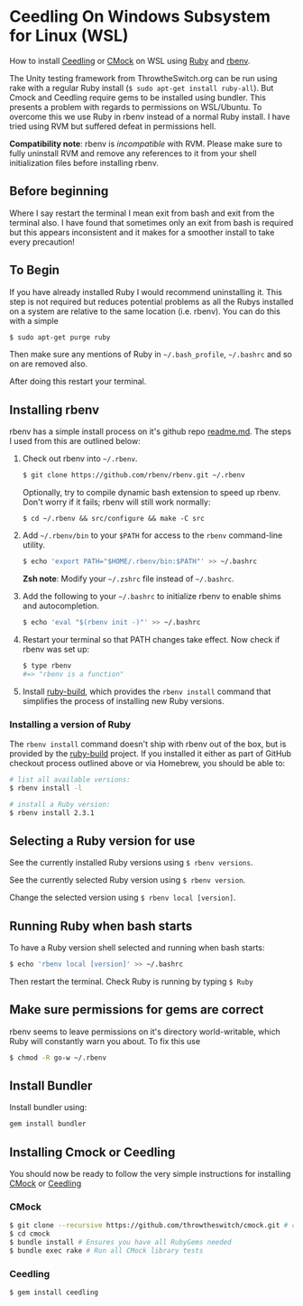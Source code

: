 # Ceedling On Windows Subsystem for Linux (WSL)
How to install 
[Ceedling](https://github.com/ThrowTheSwitch/Ceedling/blob/master/README.md) 
or [CMock](https://github.com/ThrowTheSwitch/CMock/blob/master/README.md) 
on WSL using [Ruby](https://www.ruby-lang.org/en/documentation/installation/#apt) 
and [rbenv](https://github.com/rbenv/rbenv/blob/master/README.md).

The Unity testing framework from ThrowtheSwitch.org can be run using 
rake with a regular Ruby install (`$ sudo apt-get install ruby-all`).
But Cmock and Ceedling require gems to be installed using bundler. 
This presents a problem with regards to permissions on WSL/Ubuntu.
To overcome this we use Ruby in rbenv instead of a normal Ruby install. 
I have tried using RVM but suffered defeat in permissions hell.

**Compatibility note**: rbenv is _incompatible_ with RVM. Please make
  sure to fully uninstall RVM and remove any references to it from
  your shell initialization files before installing rbenv.
  
## Before beginning ##
Where I say restart the terminal I mean exit from bash and exit from
the terminal also. I have found that sometimes only an exit from bash 
is required but this appears inconsistent and it makes for a smoother 
install to take every precaution!

## To Begin ##
If you have already installed Ruby I would recommend uninstalling it. 
This step is not required but reduces potential problems as all the 
Rubys installed on a system are relative to the same location (i.e. 
rbenv). You can do this with a simple 

~~~ sh
$ sudo apt-get purge ruby
~~~

Then make sure any mentions of Ruby in `~/.bash_profile`, `~/.bashrc` 
and so on are removed also. 

After doing this restart your terminal.

## Installing rbenv 
rbenv has a simple install process on it's github repo 
[readme.md](https://github.com/rbenv/rbenv/blob/master/README.md). 
The steps I used from this are outlined below:

1. Check out rbenv into `~/.rbenv`.

    ~~~ sh
    $ git clone https://github.com/rbenv/rbenv.git ~/.rbenv
    ~~~

    Optionally, try to compile dynamic bash extension to speed up rbenv. 
    Don't worry if it fails; rbenv will still work normally:

    ~~~
    $ cd ~/.rbenv && src/configure && make -C src
    ~~~

2. Add `~/.rbenv/bin` to your `$PATH` for access to the `rbenv`
   command-line utility.

    ~~~ sh
    $ echo 'export PATH="$HOME/.rbenv/bin:$PATH"' >> ~/.bashrc
    ~~~

    **Zsh note**: Modify your `~/.zshrc` file instead of `~/.bashrc`.

3. Add the following to your `~/.bashrc` to initialize rbenv to enable 
   shims and autocompletion.
   
   ~~~ sh
   $ echo 'eval "$(rbenv init -)"' >> ~/.bashrc
   ~~~

4. Restart your terminal so that PATH changes take effect. Now check 
   if rbenv was set up:

    ~~~ sh
    $ type rbenv
    #=> "rbenv is a function"
    ~~~

5.  Install [ruby-build](https://github.com/rbenv/ruby-build#readme), 
    which provides the `rbenv install` command that simplifies the 
    process of installing new Ruby versions.
    
### Installing a version of Ruby ##
The `rbenv install` command doesn't ship with rbenv out of the box, but
is provided by the [ruby-build](https://github.com/rbenv/ruby-build#readme) 
project. If you installed it either as part of GitHub checkout process 
outlined above or via Homebrew, you should be able to:

~~~ sh
# list all available versions:
$ rbenv install -l

# install a Ruby version:
$ rbenv install 2.3.1
~~~

## Selecting a Ruby version for use ##
See the currently installed Ruby versions using `$ rbenv versions`.

See the currently selected Ruby version using `$ rbenv version`.

Change the selected version using `$ rbenv local [version]`.

## Running Ruby when bash starts ##
To have a Ruby version shell selected and running when bash starts:

~~~ sh
$ echo 'rbenv local [version]' >> ~/.bashrc
~~~

Then restart the terminal. Check Ruby is running by typing `$ Ruby`

## Make sure permissions for gems are correct
rbenv seems to leave permissions on it's directory world-writable, which 
Ruby will constantly warn you about. To fix this use 

~~~ sh
$ chmod -R go-w ~/.rbenv
~~~

## Install Bundler
Install bundler using:

~~~ sh
gem install bundler
~~~

## Installing Cmock or Ceedling
You should now be ready to follow the very simple instructions for 
installing [CMock](https://github.com/ThrowTheSwitch/CMock/blob/master/README.md) 
or [Ceedling](https://github.com/ThrowTheSwitch/Ceedling/blob/master/README.md)

### CMock
~~~ sh
$ git clone --recursive https://github.com/throwtheswitch/cmock.git # clone CMock and all sub-repos
$ cd cmock
$ bundle install # Ensures you have all RubyGems needed
$ bundle exec rake # Run all CMock library tests
~~~

### Ceedling
~~~ sh
$ gem install ceedling
~~~
~~~

